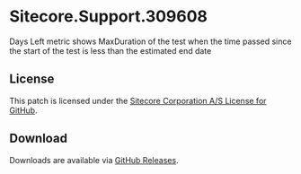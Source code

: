 # Sitecore.Support.309608
Days Left metric shows MaxDuration of the test when the time passed since the start of the test is less than the estimated end date

## License  
This patch is licensed under the [Sitecore Corporation A/S License for GitHub](https://github.com/sitecoresupport/Sitecore.Support.309608/blob/master/LICENSE).  

## Download  
Downloads are available via [GitHub Releases](https://github.com/sitecoresupport/Sitecore.Support.309608/releases).  
